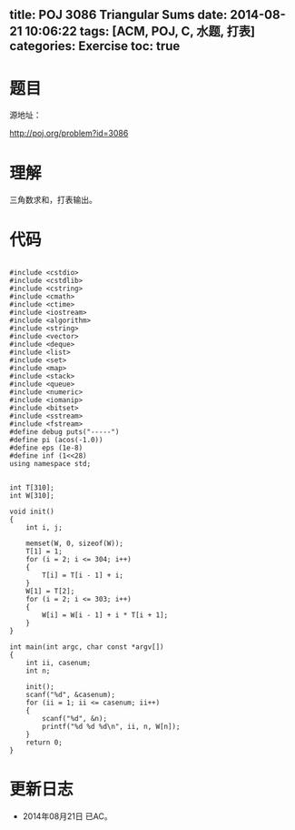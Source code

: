 title: POJ 3086 Triangular Sums
date: 2014-08-21 10:06:22
tags: [ACM, POJ, C, 水题, 打表]
categories: Exercise
toc: true
---
# 题目
源地址：

http://poj.org/problem?id=3086

# 理解
三角数求和，打表输出。

<!-- more -->

# 代码

```

#include <cstdio>
#include <cstdlib>
#include <cstring>
#include <cmath>
#include <ctime>
#include <iostream>
#include <algorithm>
#include <string>
#include <vector>
#include <deque>
#include <list>
#include <set>
#include <map>
#include <stack>
#include <queue>
#include <numeric>
#include <iomanip>
#include <bitset>
#include <sstream>
#include <fstream>
#define debug puts("-----")
#define pi (acos(-1.0))
#define eps (1e-8)
#define inf (1<<28)
using namespace std;


int T[310];
int W[310];

void init()
{
    int i, j;

    memset(W, 0, sizeof(W));
    T[1] = 1;
    for (i = 2; i <= 304; i++)
    {
        T[i] = T[i - 1] + i;
    }
    W[1] = T[2];
    for (i = 2; i <= 303; i++)
    {
        W[i] = W[i - 1] + i * T[i + 1];
    }
}

int main(int argc, char const *argv[])
{
    int ii, casenum;
    int n;

    init();
    scanf("%d", &casenum);
    for (ii = 1; ii <= casenum; ii++)
    {
        scanf("%d", &n);
        printf("%d %d %d\n", ii, n, W[n]);
    }
    return 0;
}

```

# 更新日志
- 2014年08月21日 已AC。